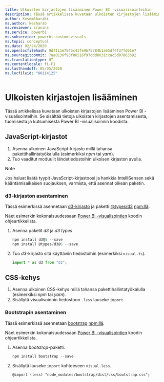 ```yaml
---
title: Ulkoisten kirjastojen lisääminen Power BI -visualisointeihin
description: Tässä artikkelissa kuvataan ulkoisten kirjastojen lisääminen Power BI -visualisointeihin.
author: KesemSharabi
ms.author: kesharab
ms.reviewer: sranins
ms.service: powerbi
ms.subservice: powerbi-custom-visuals
ms.topic: conceptual
ms.date: 02/24/2020
ms.openlocfilehash: 9df111e7545c43fe9b75784b1a95df4f37fd01e7
ms.sourcegitcommit: 7aa0136f93f88516f97ddd8031ccac5d07863b92
ms.translationtype: HT
ms.contentlocale: fi-FI
ms.lasthandoff: 05/05/2020
ms.locfileid: "80114125"
---
```

# <a name="adding-external-libraries"></a>Ulkoisten kirjastojen lisääminen

Tässä artikkelissa kuvataan ulkoisten kirjastojen lisääminen Power BI -visualisointeihin. Se sisältää tietoja ulkoisten kirjastojen asentamisesta, tuomisesta ja kutsumisesta Power BI -visualisoinnin koodista.

## <a name="javascript-libraries"></a>JavaScript-kirjastot

1. Asenna ulkoinen JavaScript-kirjasto millä tahansa pakettihallintatyökalulla (esimerkiksi *npm* tai *yarn*).
2. Tuo vaaditut moduulit lähdetiedostoihin ulkoisen kirjaston avulla.

>[!NOTE]
>Jos haluat lisätä tyypit JavaScript-kirjastoosi ja hankkia IntelliSensen sekä kääntämisaikaisen suojauksen, varmista, että asennat oikean paketin.

### <a name="installing-the-d3-library"></a>d3-kirjaston asentaminen

Tässä esimerkissä asennetaan [d3-kirjasto](https://www.npmjs.com/package/d3) ja paketti [@types/d3](https://www.npmjs.com/package/@types/d3) [npm:llä](https://www.npmjs.com/).

Näet esimerkin kokonaisuudessaan [Power BI -visualisointien](https://github.com/microsoft/powerbi-visuals-gantt/blob/master/src/gantt.ts#L29) koodin ohjeartikkelista.

1. Asenna paketit *d3* ja *d3 types*.

    ```powershell
    npm install d3@5 --save
    npm install @types/d3@5 --save
    ```

2. Tuo *d3*-kirjasto sitä käyttäviin tiedostoihin (esimerkiksi `visual.ts`).

    ```typescript
    import * as d3 from "d3";
    ```

## <a name="css-framework"></a>CSS-kehys

1. Asenna ulkoinen CSS-kehys millä tahansa pakettihallintatyökalulla (esimerkiksi *npm* tai *yarn*).
2. Sisällytä visualisoinnin tiedostoon `.less` lauseke `import`.

### <a name="installing-bootstrap"></a>Bootstrapin asentaminen

Tässä esimerkissä asennetaan [bootstrap](https://www.npmjs.com/package/bootstrap) [npm:llä](https://www.npmjs.com/).

Näet esimerkin kokonaisuudessaan [Power BI -visualisointien](https://github.com/Microsoft/powerbi-visuals-sankey/blob/c8200da56913cd8b253be949a35fad0f4472b6de/style/visual.less#L32) koodin ohjeartikkelista.

1. Asenna *bootstrap*-paketti.

    ```powershell
    npm install bootstrap --save
    ```

2. Sisällytä lauseke `import` kohteeseen `visual.less`.

    ```less
    @import (less) "node_modules/bootstrap/dist/css/bootstrap.css";
    ```
